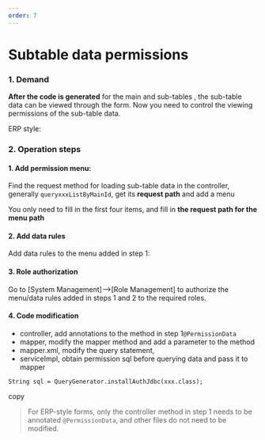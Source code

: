 ```yaml
---
order: 7
---
```


# Subtable data permissions

### 1\. Demand

**After the code is generated** for the main and sub-tables , the sub-table data can be viewed through the form. Now you need to control the viewing permissions of the sub-table data.

ERP style:

### 2\. Operation steps

#### 1\. Add permission menu:

Find the request method for loading sub-table data in the controller, generally `queryxxxListByMainId`, get its **request path** and add a menu

You only need to fill in the first four items, and fill in **the request path for the menu path**

#### 2\. Add data rules

Add data rules to the menu added in step 1:

#### 3\. Role authorization

Go to \[System Management\]-->\[Role Management\] to authorize the menu/data rules added in steps 1 and 2 to the required roles.

#### 4\. Code modification

- controller, add annotations to the method in step 1`@PermissionData`
- mapper, modify the mapper method and add a parameter to the method
- mapper.xml, modify the query statement,
- serviceImpl, obtain permission sql before querying data and pass it to mapper

```
String sql = QueryGenerator.installAuthJdbc(xxx.class);
```

copy

> For ERP-style forms, only the controller method in step 1 needs to be annotated `@PermissionData`, and other files do not need to be modified.
